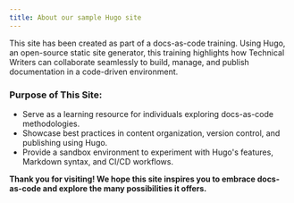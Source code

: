 ```yaml
---
title: About our sample Hugo site
---
```


This site has been created as part of a docs-as-code training. Using Hugo, an open-source static site generator, this training highlights how Technical Writers can collaborate seamlessly to build, manage, and publish documentation in a code-driven environment.

### Purpose of This Site:

* Serve as a learning resource for individuals exploring docs-as-code methodologies.
* Showcase best practices in content organization, version control, and publishing using Hugo.
* Provide a sandbox environment to experiment with Hugo's features, Markdown syntax, and CI/CD workflows.

**Thank you for visiting! We hope this site inspires you to embrace docs-as-code and explore the many possibilities it offers.**



